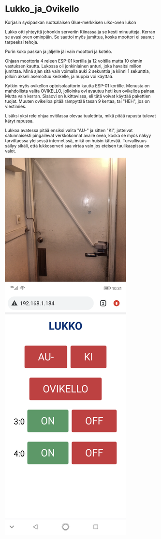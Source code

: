 # Lukko_ja_Ovikello
Korjasin sysipaskan ruotsalaisen Glue-merkkisen ulko-oven lukon

Lukko otti yhteyttä johonkin serveriin Kiinassa ja se kesti minuutteja.
Kerran se avasi oven ominpäin. Se saattoi myös jumittua, koska moottori
ei saanut tarpeeksi tehoja.

Purin koko paskan ja jäljelle jäi vain moottori ja kotelo.

Ohjaan moottoria 4 releen ESP-01 kortilla ja 12 voltilla
mutta 10 ohmin vastuksen kautta. Lukossa oli jonkinlainen anturi, joka
havaitsi millon jumittaa. Minä ajan sitä vain voimalla auki 2 sekunttia ja
kiinni 1 sekunttia, jolloin akseli asemoituu keskelle, ja nuppia
voi käyttää.

Kytkin myös ovikellon optoisolaattorin kautta ESP-01 kortille.
Menusta on mahdollista valita OVIKELLO, jolloinka ovi avautuu heti
kun ovikelloa painaa. Mutta vain kerran. Sisäovi on lukittavissa,
eli tätä voivat käyttää pakettien tuojat. Muuten ovikelloa
pitää rämpyttää tasan 9 kertaa, tai "HEH", jos on viestimies.

Lisäksi yksi rele ohjaa ovitilassa olevaa tuuletinta, mikä
pitää rapusta tulevat käryt rapussa.

Lukkoa avatessa pitää ensiksi valita "AU-" ja sitten "KI", jotteivat 
satunnaisesti pingailevat verkkokonnat availe ovea, koska se myös
näkyy tarvittaessa yleisessä internetissä, mikä on huisin kätevää.  Turvallisuus
säilyy sikäli, että lukkoserveri saa virtaa vain jos eteisen
tuulikaapissa on valot.

<img src=lukko.png>
<img src=screen.png>
